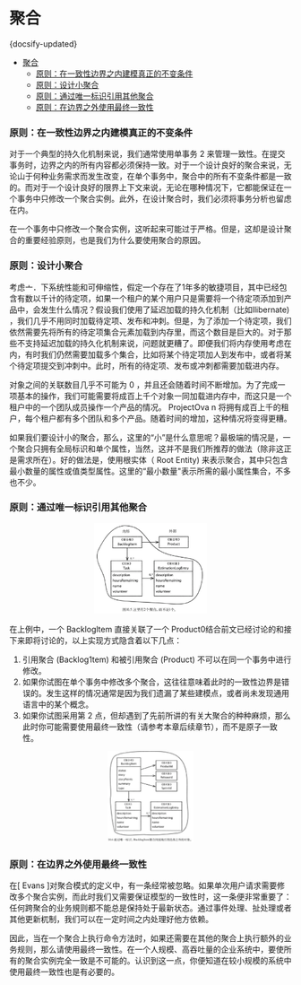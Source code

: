 # 聚合
{docsify-updated}

- [聚合](#聚合)
	- [原则：在一致性边界之内建模真正的不变条件](#原则在一致性边界之内建模真正的不变条件)
	- [原则：设计小聚合](#原则设计小聚合)
	- [原则：通过唯一标识引用其他聚合](#原则通过唯一标识引用其他聚合)
	- [原则：在边界之外使用最终一致性](#原则在边界之外使用最终一致性)


### 原则：在一致性边界之内建模真正的不变条件
对于一个典型的持久化机制来说，我们通常使用单事务 2 来管理一致性。在提交事务时，边界之内的所有内容都必须保持一致。对于一个设计良好的聚合来说，无论山于何种业务需求而发生改变，在单个事务中，聚合中的所有不变条件都是一致的。而对于一个设计良好的限界上下文来说，无论在哪种情况下，它都能保证在一个事务中只修改一个聚合实例。此外，在设计聚合时，我们必须将事务分析也留虑在内。

在一个事务中只修改一个聚合实例，这听起来可能过于严格。但是，这却是设计聚合的重要经验原则，也是我们为什么要使用聚合的原因。

### 原则：设计小聚合
考虑亠．下系统性能和可伸缩性，假定一个存在了1年多的敏捷项目，其中已经包含有数以千计的待定项，如果一个租户的某个用户只是需要将一个待定项添加到产品中，会发生什么情况？假设我们使用了延迟加载的持久化机制（比如llibernate) ，我们几乎不用同时加载待定项、发布和冲刺。但是，为了添加一个待定项，我们依然需要先将所有的待定项集合元素加载到内存里，而这个数目是巨大的。对于那些不支持延迟加载的持久化机制来说，问题就更糟了。即便我们将内存使用考虑在内，有时我们仍然需要加载多个集合，比如将某个待定项加人到发布中，或者将某个待定项提交到冲刺中。此时，所有的待定项、发布或冲刺都需要加载进内存。

对象之间的关联数目几乎不可能为 0 ，并且还会随着时间不断增加。为了完成一项基本的操作，我们可能需要将成百上千个对象一同加载进内存中，而这只是一个租户中的一个团队成员操作一个产品的情况。 ProjectOva n 将拥有成百上千的租户，每个租户都有多个团队和多个产品。随着时间的增加，这种情况将变得更糟。

如果我们要设计小的聚合，那么，这里的“小”是什么意思呢？最极端的情况是，一个聚合只拥有全局标识和单个属性，当然，这并不是我们所推荐的做法（除非这正是需求所在）。好的做法是，使用根实体（ Root Entity) 来表示聚合，其中只包含最小数量的属性或值类型属性。这里的“最小数量"表示所需的最小属性集合，不多也不少。

### 原则：通过唯一标识引用其他聚合

<center><img src="pics/ddd-5.png" width="40%"></center>

在上例中，一个 Backlogltem 直接关联了一个 Product0结合前文已经讨论的和接下来即将讨论的，以上实现方式隐含着以下几点：
1. 引用聚合 (Backlog1tem) 和被引用聚合 (Product) 不可以在同一个事务中进行修改。
2. 如果你试图在单个事务中修改多个聚合，这往往意味着此时的一致性边界是错误的。发生这样的情况通常是因为我们遗漏了某些建模点，或者尚未发现通用语言中的某个概念。
3. 如果你试图采用第 2 点，但却遇到了先前所讲的有关大聚合的种种麻烦，那么此时你可能需要使用最终一致性（请参考本章后续章节），而不是原子一致性。

<center><img src="pics/ddd-6.png" width="30%"></center>


### 原则：在边界之外使用最终一致性
在[ Evans ]对聚合模式的定义中，有一条经常被忽略。如果单次用户请求需要修改多个聚合实例，而此时我们又需要保证模型的一致性时，这一条便非常重要了：
任何跨聚合的业务規则都不能总是保持处于最新状态。通过事件处理、扯处理或者其他更新杌制，我们可以在一定时间之内处理好他方依赖。 

因此，当在一个聚合上执行命令方法时，如果还需要在其他的聚合上执行额外的业务规则，那么请使用最终一致性。在一个人规模、高吞吐量的企业系统中，要使所有的聚合实例完全一致是不可能的。认识到这一点，你便知道在较小规模的系统中使用最终一致性也是有必要的。
